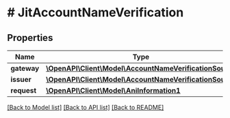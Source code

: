# # JitAccountNameVerification

## Properties

Name | Type | Description | Notes
------------ | ------------- | ------------- | -------------
**gateway** | [**\OpenAPI\Client\Model\AccountNameVerificationSource**](AccountNameVerificationSource.md) |  | [optional]
**issuer** | [**\OpenAPI\Client\Model\AccountNameVerificationSource**](AccountNameVerificationSource.md) |  | [optional]
**request** | [**\OpenAPI\Client\Model\AniInformation1**](AniInformation1.md) |  | [optional]

[[Back to Model list]](../../README.md#models) [[Back to API list]](../../README.md#endpoints) [[Back to README]](../../README.md)
